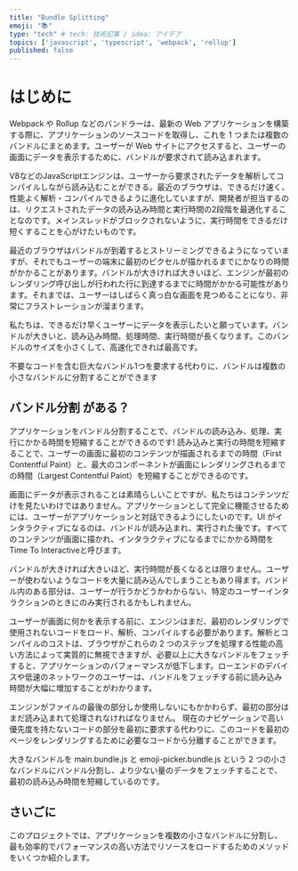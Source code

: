 ```yaml
---
title: "Bundle Splitting"
emoji: "📚"
type: "tech" # tech: 技術記事 / idea: アイデア
topics: ['javascript', 'typescript', 'webpack', 'rollup']
published: false
---
```


# はじめに
Webpack や Rollup などのバンドラーは、最新の Web アプリケーションを構築する際に、アプリケーションのソースコードを取得し、これを 1 つまたは複数のバンドルにまとめます。ユーザーが Web サイトにアクセスすると、ユーザーの画面にデータを表示するために、バンドルが要求されて読み込まれます。

V8などのJavaScriptエンジンは、ユーザーから要求されたデータを解析してコンパイルしながら読み込むことができる。最近のブラウザは、できるだけ速く、性能よく解析・コンパイルできるように進化していますが、開発者が担当するのは、リクエストされたデータの読み込み時間と実行時間の2段階を最適化することなのです。メインスレッドがブロックされないように、実行時間をできるだけ短くすることを心がけたいものです。

最近のブラウザはバンドルが到着するとストリーミングできるようになっていますが、それでもユーザーの端末に最初のピクセルが描かれるまでにかなりの時間がかかることがあります。バンドルが大きければ大きいほど、エンジンが最初のレンダリング呼び出しが行われた行に到達するまでに時間がかかる可能性があります。それまでは、ユーザーはしばらく真っ白な画面を見つめることになり、非常にフラストレーションが溜まります。

私たちは、できるだけ早くユーザーにデータを表示したいと願っています。バンドルが大きいと、読み込み時間、処理時間、実行時間が長くなります。このバンドルのサイズを小さくして、高速化できれば最高です。

不要なコードを含む巨大なバンドル1つを要求する代わりに、バンドルは複数の小さなバンドルに分割することができます

## バンドル分割 がある？
アプリケーションをバンドル分割することで、バンドルの読み込み、処理、実行にかかる時間を短縮することができるのです! 読み込みと実行の時間を短縮することで、ユーザーの画面に最初のコンテンツが描画されるまでの時間（First Contentful Paint）と、最大のコンポーネントが画面にレンダリングされるまでの時間（Largest Contentful Paint）を短縮することができるのです。

画面にデータが表示されることは素晴らしいことですが、私たちはコンテンツだけを見たいわけではありません。アプリケーションとして完全に機能させるためには、ユーザーがアプリケーションと対話できるようにしたいのです。UI がインタラクティブになるのは、バンドルが読み込まれ、実行された後です。すべてのコンテンツが画面に描かれ、インタラクティブになるまでにかかる時間をTime To Interactiveと呼びます。

バンドルが大きければ大きいほど、実行時間が長くなるとは限りません。ユーザーが使わないようなコードを大量に読み込んでしまうこともあり得ます。バンドル内のある部分は、ユーザーが行うかどうかわからない、特定のユーザーインタラクションのときにのみ実行されるかもしれません。

ユーザーが画面に何かを表示する前に、エンジンはまだ、最初のレンダリングで使用されないコードをロード、解析、コンパイルする必要があります。解析とコンパイルのコストは、ブラウザがこれらの 2 つのステップを処理する性能の高い方法によって実質的に無視できますが、必要以上に大きなバンドルをフェッチすると、アプリケーションのパフォーマンスが低下します。ローエンドのデバイスや低速のネットワークのユーザーは、バンドルをフェッチする前に読み込み時間が大幅に増加することがわかります。

エンジンがファイルの最後の部分しか使用しないにもかかわらず、最初の部分はまだ読み込まれて処理されなければなりません。 現在のナビゲーションで高い優先度を持たないコードの部分を最初に要求する代わりに、このコードを最初のページをレンダリングするために必要なコードから分離することができます。

大きなバンドルを main.bundle.js と emoji-picker.bundle.js という 2 つの小さなバンドルにバンドル分割し、より少ない量のデータをフェッチすることで、最初の読み込み時間を短縮しているのです。

## さいごに
このプロジェクトでは、アプリケーションを複数の小さなバンドルに分割し、最も効率的でパフォーマンスの高い方法でリソースをロードするためのメソッドをいくつか紹介します。